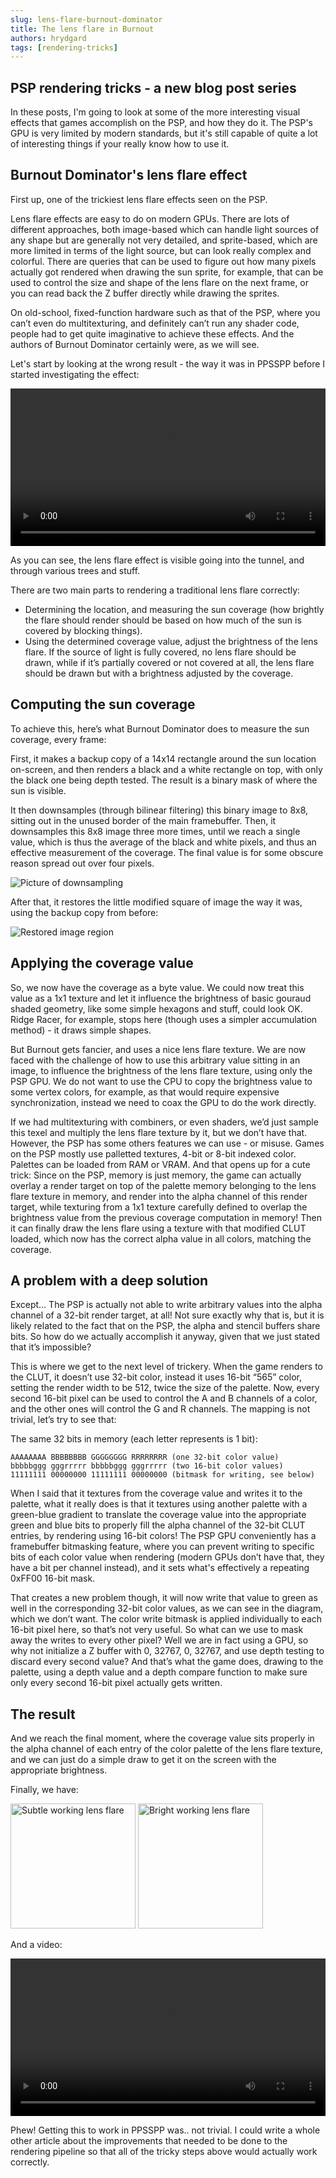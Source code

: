 ```yaml
---
slug: lens-flare-burnout-dominator
title: The lens flare in Burnout
authors: hrydgard
tags: [rendering-tricks]
---
```


## PSP rendering tricks - a new blog post series

In these posts, I'm going to look at some of the more interesting visual effects that games accomplish on the PSP, and how they do it. The PSP's GPU is very limited by modern standards, but it's still capable of quite a lot of interesting things if your really know how to use it.

## Burnout Dominator's lens flare effect

First up, one of the trickiest lens flare effects seen on the PSP.

Lens flare effects are easy to do on modern GPUs. There are lots of different approaches, both image-based which can handle light sources of any shape but are generally not very detailed, and sprite-based, which are more limited in terms of the light source, but can look really complex and colorful. There are queries that can be used to figure out how many pixels actually got rendered when drawing the sun sprite, for example, that can be used to control the size and shape of the lens flare on the next frame, or you can read back the Z buffer directly while drawing the sprites.

On old-school, fixed-function hardware such as that of the PSP, where you can’t even do multitexturing, and definitely can’t run any shader code, people had to get quite imaginative to achieve these effects. And the authors of Burnout Dominator certainly were, as we will see.

Let's start by looking at the wrong result - the way it was in PPSSPP before I started investigating the effect:

<video src="/static/img/blog/burnout-dominator-lens-flare/wrongly-occluded-small.mp4" preload="metadata" width="100%" controls></video>

As you can see, the lens flare effect is visible going into the tunnel, and through various trees and stuff.

There are two main parts to rendering a traditional lens flare correctly:

- Determining the location, and measuring the sun coverage (how brightly the flare should render should be based on how much of the sun is covered by blocking things).
- Using the determined coverage value, adjust the brightness of the lens flare. If the source of light is fully covered, no lens flare should be drawn, while if it’s partially covered or not covered at all, the lens flare should be drawn but with a brightness adjusted by the coverage.

## Computing the sun coverage

To achieve this, here’s what Burnout Dominator does to measure the sun coverage, every frame:

First, it makes a backup copy of a 14x14 rectangle around the sun location on-screen, and then renders a black and a white rectangle on top, with only the black one being depth tested. The result is a binary mask of where the sun is visible.

It then downsamples (through bilinear filtering) this binary image to 8x8, sitting out in the unused border of the main framebuffer.
Then, it downsamples this 8x8 image three more times, until we reach a single value, which is thus the average of the black and white pixels, and thus an effective measurement of the coverage. The final value is for some obscure reason spread out over four pixels.

<img src="/static/img/blog/burnout-dominator-lens-flare/edge_annotated.png" alt="Picture of downsampling">

After that, it restores the little modified square of image the way it was, using the backup copy from before:

<img src="/static/img/blog/burnout-dominator-lens-flare/restored.png" alt="Restored image region">

## Applying the coverage value

So, we now have the coverage as a byte value. We could now treat this value as a 1x1 texture and let it influence the brightness of basic gouraud shaded geometry, like some simple hexagons and stuff, could look OK. Ridge Racer, for example, stops here (though uses a simpler accumulation method) - it draws simple shapes.

But Burnout gets fancier, and uses a nice lens flare texture. We are now faced with the challenge of how to use this arbitrary value sitting in an image, to influence the brightness of the lens flare texture, using only the PSP GPU. We do not want to use the CPU to copy the brightness value to some vertex colors, for example, as that would require expensive synchronization, instead we need to coax the GPU to do the work directly.

If we had multitexturing with combiners, or even shaders, we’d just sample this texel and multiply the lens flare texture by it, but we don’t have that. However, the PSP has some others features we can use - or misuse. Games on the PSP mostly use palletted textures, 4-bit or 8-bit indexed color. Palettes can be loaded from RAM or VRAM. And that opens up for a cute trick: Since on the PSP, memory is just memory, the game can actually overlay a render target on top of the palette memory belonging to the lens flare texture in memory, and render into the alpha channel of this render target, while texturing from a 1x1 texture carefully defined to overlap the brightness value from the previous coverage computation in memory! Then it can finally draw the lens flare using a texture with that modified CLUT loaded, which now has the correct alpha value in all colors, matching the coverage.

## A problem with a deep solution

Except… The PSP is actually not able to write arbitrary values into the alpha channel of a 32-bit render target, at all! Not sure exactly why that is, but it is likely related to the fact that on the PSP, the alpha and stencil buffers share bits. So how do we actually accomplish it anyway, given that we just stated that it’s impossible?

This is where we get to the next level of trickery. When the game renders to the CLUT, it doesn’t use 32-bit color, instead it uses 16-bit “565” color, setting the render width to be 512, twice the size of the palette. Now, every second 16-bit pixel can be used to control the A and B channels of a color, and the other ones will control the G and R channels. The mapping is not trivial, let’s try to see that:

The same 32 bits in memory (each letter represents is 1 bit):

```text
AAAAAAAA BBBBBBBB GGGGGGGG RRRRRRRR (one 32-bit color value)
bbbbbggg gggrrrrr bbbbbggg gggrrrrr (two 16-bit color values)
11111111 00000000 11111111 00000000 (bitmask for writing, see below)
```

When I said that it textures from the coverage value and writes it to the palette, what it really does is that it textures using another palette with a green-blue gradient to translate the coverage value into the appropriate green and blue bits to properly fill the alpha channel of the 32-bit CLUT entries, by rendering using 16-bit colors! The PSP GPU conveniently has a framebuffer bitmasking feature, where you can prevent writing to specific bits of each color value when rendering (modern GPUs don’t have that, they have a bit per channel instead), and it sets what's effectively a repeating 0xFF00 16-bit mask.

That creates a new problem though, it will now write that value to green as well in the corresponding 32-bit color values, as we can see in the diagram, which we don’t want. The color write bitmask is applied individually to each 16-bit pixel here, so that’s not very useful. So what can we use to mask away the writes to every other pixel? Well we are in fact using a GPU, so why not initialize a Z buffer with 0, 32767, 0, 32767, and use depth testing to discard every second value? And that’s what the game does, drawing to the palette, using a depth value and a depth compare function to make sure only every second 16-bit pixel actually gets written.

## The result

And we reach the final moment, where the coverage value sits properly in the alpha channel of each entry of the color palette of the lens flare texture, and we can just do a simple draw to get it on the screen with the appropriate brightness.

Finally, we have:

<img src="/static/img/blog/burnout-dominator-lens-flare/subtle.png" alt="Subtle working lens flare" width="200" loading="lazy">
<img src="/static/img/blog/burnout-dominator-lens-flare/stronger_flare.png" alt="Bright working lens flare" width="200" loading="lazy">

And a video:

<video src="/static/img/blog/burnout-dominator-lens-flare/correctly-occluded-small.mp4" preload="metadata" width="100%" controls></video>

Phew! Getting this to work in PPSSPP was.. not trivial. I could write a whole other article about the improvements that needed to be done to the rendering pipeline so that all of the tricky steps above would actually work correctly.

